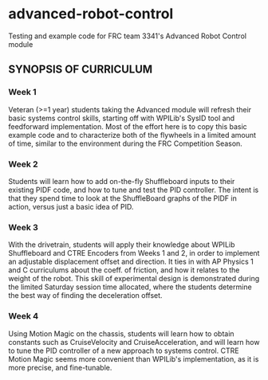 # advanced-robot-control
 Testing and example code for FRC team 3341's Advanced Robot Control module
## SYNOPSIS OF CURRICULUM
### Week 1
Veteran (>=1 year) students taking the Advanced module will refresh their basic systems control skills, starting off with WPILib's SysID tool and feedforward implementation. Most of the effort here is to copy this basic example code and to characterize both of the flywheels in a limited amount of time, similar to the environment during the FRC Competition Season.
### Week 2
Students will learn how to add on-the-fly Shuffleboard inputs to their existing PIDF code, and how to tune and test the PID controller. The intent is that they spend time to look at the ShuffleBoard graphs of the PIDF in action, versus just a basic idea of PID.
### Week 3
With the drivetrain, students will apply their knowledge about WPILib Shuffleboard and CTRE Encoders from Weeks 1 and 2, in order to implement an adjustable displacement offset and direction. It ties in with AP Physics 1 and C curriculums about the coeff. of friction, and how it relates to the weight of the robot. This skill of experimental design is demonstrated during the limited Saturday session time allocated, where the students determine the best way of finding the deceleration offset.
### Week 4
Using Motion Magic on the chassis, students will learn how to obtain constants such as CruiseVelocity and CruiseAcceleration, and will learn how to tune the PID controller of a new approach to systems control. CTRE Motion Magic seems more convenient than WPILib's implementation, as it is more precise, and fine-tunable.

